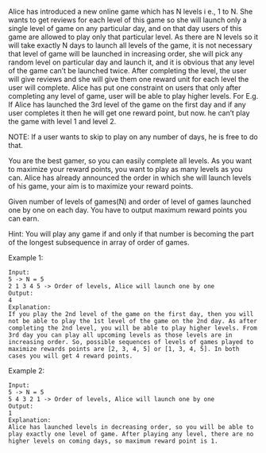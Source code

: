 Alice has introduced a new online game which has N levels i e., 1 to N. She wants to get reviews for each level of this game so she will launch only a single level of game on any particular day, and on that day users of this game are allowed to play only that particular level. As there are N levels so it will take exactly N days to launch all levels of the game, it is not necessary that level of game will be launched in increasing order, she will pick any random level on particular day and launch it, and it is obvious that any level of the game can’t be launched twice. After completing the level, the user will give reviews and she will give them one reward unit for each level the user will complete. Alice has put one constraint on users that only after completing any level of game, user will be able to play higher levels. For E.g. If Alice has launched the 3rd level of the game on the first day and if any user completes it then he will get one reward point, but now. he can’t play the game with level 1 and level 2.

NOTE: If a user wants to skip to play on any number of days, he is free to do that.

You are the best gamer, so you can easily complete all levels. As you want to maximize your reward points, you want to play as many levels as you can. Alice has already announced the order in which she will launch levels of his game, your aim is to maximize your reward points.

Given number of levels of games(N) and order of level of games launched one by one on each day. You have to output maximum reward points you can earn.

Hint: You will play any game if and only if that number is becoming the part of the longest subsequence in array of order of games.

Example 1:

    Input:
    5 -> N = 5
    2 1 3 4 5 -> Order of levels, Alice will launch one by one
    Output:
    4
    Explanation:
    If you play the 2nd level of the game on the first day, then you will not be able to play the 1st level of the game on the 2nd day. As after completing the 2nd level, you will be able to play higher levels. From 3rd day you can play all upcoming levels as those levels are in increasing order. So, possible sequences of levels of games played to maximize rewards points are [2, 3, 4, 5] or [1, 3, 4, 5]. In both cases you will get 4 reward points.

Example 2:

    Input:
    5 -> N = 5
    5 4 3 2 1 -> Order of levels, Alice will launch one by one
    Output:
    1
    Explanation:
    Alice has launched levels in decreasing order, so you will be able to play exactly one level of game. After playing any level, there are no higher levels on coming days, so maximum reward point is 1.

